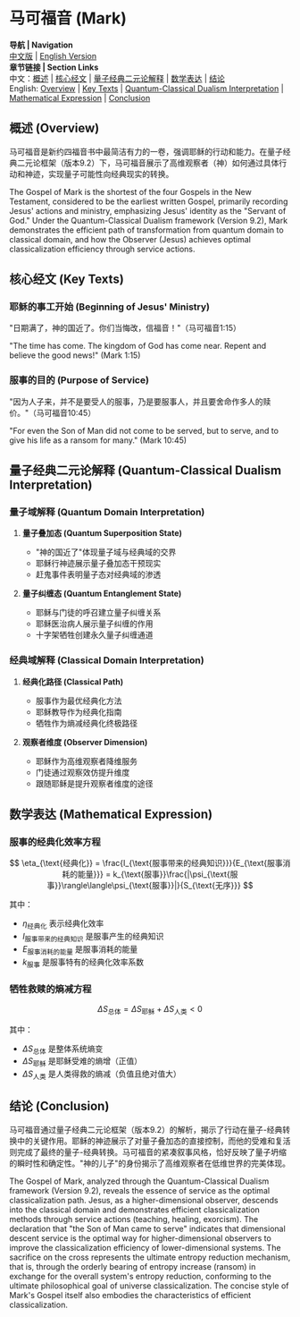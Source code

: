 # 马可福音 (Mark)

**导航 | Navigation**  
[中文版](#马可福音解析) | [English Version](#mark-analysis)  
**章节链接 | Section Links**  
中文：[概述](#概述-overview) | [核心经文](#核心经文-key-texts) | [量子经典二元论解释](#量子经典二元论解释-quantum-classical-dualism-interpretation) | [数学表达](#数学表达-mathematical-expression) | [结论](#结论-conclusion)  
English: [Overview](#概述-overview) | [Key Texts](#核心经文-key-texts) | [Quantum-Classical Dualism Interpretation](#量子经典二元论解释-quantum-classical-dualism-interpretation) | [Mathematical Expression](#数学表达-mathematical-expression) | [Conclusion](#结论-conclusion)

## 概述 (Overview)

马可福音是新约四福音书中最简洁有力的一卷，强调耶稣的行动和能力。在量子经典二元论框架（版本9.2）下，马可福音展示了高维观察者（神）如何通过具体行动和神迹，实现量子可能性向经典现实的转换。

The Gospel of Mark is the shortest of the four Gospels in the New Testament, considered to be the earliest written Gospel, primarily recording Jesus' actions and ministry, emphasizing Jesus' identity as the "Servant of God." Under the Quantum-Classical Dualism framework (Version 9.2), Mark demonstrates the efficient path of transformation from quantum domain to classical domain, and how the Observer (Jesus) achieves optimal classicalization efficiency through service actions.

## 核心经文 (Key Texts)

### 耶稣的事工开始 (Beginning of Jesus' Ministry)
"日期满了，神的国近了。你们当悔改，信福音！"（马可福音1:15）

"The time has come. The kingdom of God has come near. Repent and believe the good news!" (Mark 1:15)

### 服事的目的 (Purpose of Service)
"因为人子来，并不是要受人的服事，乃是要服事人，并且要舍命作多人的赎价。"（马可福音10:45）

"For even the Son of Man did not come to be served, but to serve, and to give his life as a ransom for many." (Mark 10:45)

## 量子经典二元论解释 (Quantum-Classical Dualism Interpretation)

### 量子域解释 (Quantum Domain Interpretation)
1. **量子叠加态 (Quantum Superposition State)**
   - "神的国近了"体现量子域与经典域的交界
   - 耶稣行神迹展示量子叠加态干预现实
   - 赶鬼事件表明量子态对经典域的渗透

2. **量子纠缠态 (Quantum Entanglement State)**
   - 耶稣与门徒的呼召建立量子纠缠关系
   - 耶稣医治病人展示量子纠缠的作用
   - 十字架牺牲创建永久量子纠缠通道

### 经典域解释 (Classical Domain Interpretation)
1. **经典化路径 (Classical Path)**
   - 服事作为最优经典化方法
   - 耶稣教导作为经典化指南
   - 牺牲作为熵减经典化终极路径

2. **观察者维度 (Observer Dimension)**
   - 耶稣作为高维观察者降维服务
   - 门徒通过观察效仿提升维度
   - 跟随耶稣是提升观察者维度的途径

## 数学表达 (Mathematical Expression)

### 服事的经典化效率方程
$$
\eta_{\text{经典化}} = \frac{I_{\text{服事带来的经典知识}}}{E_{\text{服事消耗的能量}}} = k_{\text{服事}}\frac{|\psi_{\text{服事}}\rangle\langle\psi_{\text{服事}}|}{S_{\text{无序}}}
$$

其中：
- $\eta_{\text{经典化}}$ 表示经典化效率
- $I_{\text{服事带来的经典知识}}$ 是服事产生的经典知识
- $E_{\text{服事消耗的能量}}$ 是服事消耗的能量
- $k_{\text{服事}}$ 是服事特有的经典化效率系数

### 牺牲救赎的熵减方程
$$
\Delta S_{\text{总体}} = \Delta S_{\text{耶稣}} + \Delta S_{\text{人类}} < 0
$$

其中：
- $\Delta S_{\text{总体}}$ 是整体系统熵变
- $\Delta S_{\text{耶稣}}$ 是耶稣受难的熵增（正值）
- $\Delta S_{\text{人类}}$ 是人类得救的熵减（负值且绝对值大）

## 结论 (Conclusion)

马可福音通过量子经典二元论框架（版本9.2）的解析，揭示了行动在量子-经典转换中的关键作用。耶稣的神迹展示了对量子叠加态的直接控制，而他的受难和复活则完成了最终的量子-经典转换。马可福音的紧凑叙事风格，恰好反映了量子坍缩的瞬时性和确定性。"神的儿子"的身份揭示了高维观察者在低维世界的完美体现。

The Gospel of Mark, analyzed through the Quantum-Classical Dualism framework (Version 9.2), reveals the essence of service as the optimal classicalization path. Jesus, as a higher-dimensional observer, descends into the classical domain and demonstrates efficient classicalization methods through service actions (teaching, healing, exorcism). The declaration that "the Son of Man came to serve" indicates that dimensional descent service is the optimal way for higher-dimensional observers to improve the classicalization efficiency of lower-dimensional systems. The sacrifice on the cross represents the ultimate entropy reduction mechanism, that is, through the orderly bearing of entropy increase (ransom) in exchange for the overall system's entropy reduction, conforming to the ultimate philosophical goal of universe classicalization. The concise style of Mark's Gospel itself also embodies the characteristics of efficient classicalization. 